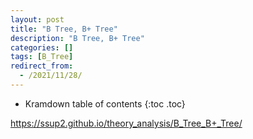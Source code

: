 ```yaml
---
layout: post
title: "B Tree, B+ Tree"
description: "B Tree, B+ Tree"
categories: []
tags: [B_Tree]
redirect_from:
  - /2021/11/28/
---
```


* Kramdown table of contents
{:toc .toc}

https://ssup2.github.io/theory_analysis/B_Tree_B+_Tree/
